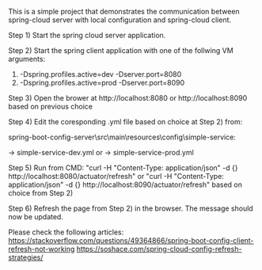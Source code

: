 This is a simple project that demonstrates the communication between spring-cloud server 
with local configuration and spring-cloud client. 

Step 1) Start the spring cloud server application.

Step 2) Start the spring client application with one of the follwing VM arguments:

1) -Dspring.profiles.active=dev -Dserver.port=8080
2) -Dspring.profiles.active=prod -Dserver.port=8090

Step 3) Open the brower at http://localhost:8080 or  http://localhost:8090 based on previous choice

Step 4) Edit the coresponding .yml file based on choice at Step 2) from:

 spring-boot-config-server\src\main\resources\config\simple-service:

 -> simple-service-dev.yml
 or
 -> simple-service-prod.yml

Step 5) Run from CMD: 
"curl -H "Content-Type: application/json" -d {} http://localhost:8080/actuator/refresh"
or
"curl -H "Content-Type: application/json" -d {} http://localhost:8090/actuator/refresh"
based on choice from Step 2)

Step 6) Refresh the page from Step 2) in the browser.
The message should now be updated.

Please check the following articles:
https://stackoverflow.com/questions/49364866/spring-boot-config-client-refresh-not-working
https://soshace.com/spring-cloud-config-refresh-strategies/